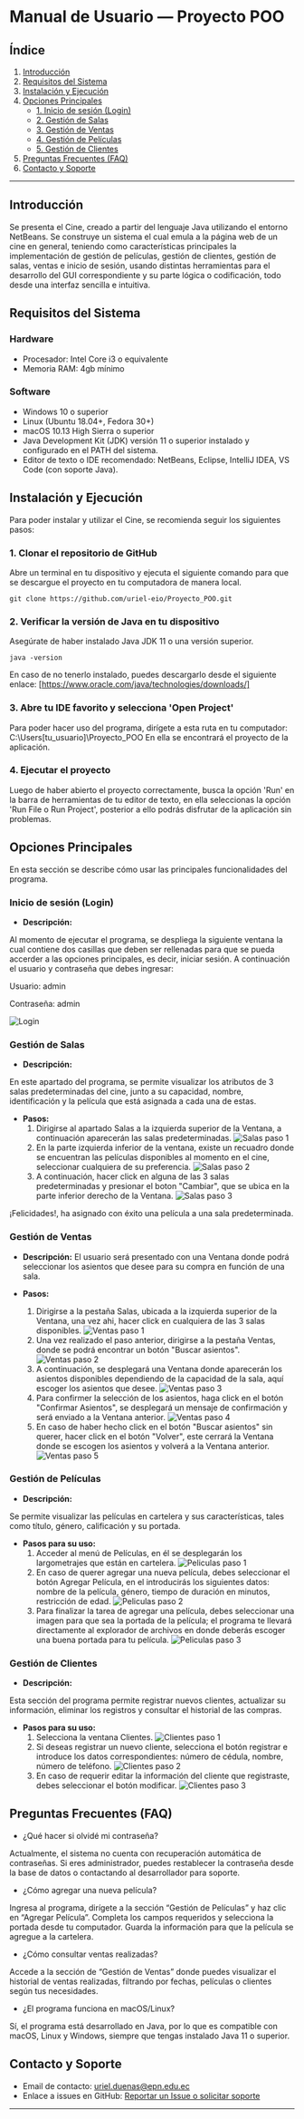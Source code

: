 # Manual de Usuario — Proyecto POO

## Índice

1. [Introducción](#introducción)
2. [Requisitos del Sistema](#requisitos-del-sistema)
3. [Instalación y Ejecución](#instalación-y-ejecución)
4. [Opciones Principales](#opciones-principales)
   - [1. Inicio de sesión (Login)](#inicio-de-sesión-login)
   - [2. Gestión de Salas](#gestión-de-salas)
   - [3. Gestión de Ventas](#gestión-de-ventas)
   - [4. Gestión de Películas](#gestión-de-películas)
   - [5. Gestión de Clientes](#gestión-de-clientes)
5. [Preguntas Frecuentes (FAQ)](#preguntas-frecuentes-faq)
6. [Contacto y Soporte](#contacto-y-soporte)

---

## Introducción

Se presenta el Cine, creado a partir del lenguaje Java utilizando el entorno NetBeans. Se construye un sistema el cual emula a la página web de un cine en general, teniendo como características principales la implementación de gestión de películas, gestión de clientes, gestión de salas, ventas e inicio de sesión, usando distintas herramientas para el desarrollo del GUI correspondiente y su parte lógica o codificación, todo desde una interfaz sencilla e intuitiva.

## Requisitos del Sistema

### Hardware

- Procesador: Intel Core i3 o equivalente
- Memoria RAM: 4gb mínimo

### Software

- Windows 10 o superior
- Linux (Ubuntu 18.04+, Fedora 30+)
- macOS 10.13 High Sierra o superior
- Java Development Kit (JDK) versión 11 o superior instalado y configurado en el PATH del sistema.
- Editor de texto o IDE recomendado: NetBeans, Eclipse, IntelliJ IDEA, VS Code (con soporte Java).

## Instalación y Ejecución

Para poder instalar y utilizar el Cine, se recomienda seguir los siguientes pasos:

### 1. Clonar el repositorio de GitHub

Abre un terminal en tu dispositivo y ejecuta el siguiente comando para que se descargue el proyecto en tu computadora de manera local.
```
git clone https://github.com/uriel-eio/Proyecto_POO.git
```

### 2. Verificar la versión de Java en tu dispositivo

Asegúrate de haber instalado Java JDK 11 o una versión superior.

```
java -version
```

En caso de no tenerlo instalado, puedes descargarlo desde el siguiente enlace:
[https://www.oracle.com/java/technologies/downloads/]

### 3. Abre tu IDE favorito y selecciona 'Open Project'

Para poder hacer uso del programa, dirígete a esta ruta en tu computador: C:\Users\[tu_usuario]\Proyecto_POO
En ella se encontrará el proyecto de la aplicación.

### 4. Ejecutar el proyecto

Luego de haber abierto el proyecto correctamente, busca la opción 'Run' en la barra de herramientas de tu editor de texto, en ella seleccionas la opción 'Run File o Run Project', posterior a ello podrás disfrutar de la aplicación sin problemas.

## Opciones Principales

En esta sección se describe cómo usar las principales funcionalidades del programa.

### Inicio de sesión (Login)

- **Descripción:**

Al momento de ejecutar el programa, se despliega la siguiente ventana la cual contiene dos casillas que deben ser rellenadas para que se pueda accerder a las opciones principales, es decir, iniciar sesión. A continuación el usuario y contraseña que debes ingresar:

Usuario: admin

Contraseña: admin

![Login](src/capturas_manual/login.jpg)

### Gestión de Salas

- **Descripción:**

En este apartado del programa, se permite visualizar los atributos de 3 salas predeterminadas del cine, junto a su capacidad, nombre, identificación y la película que está asignada a cada una de estas.
  
- **Pasos:**
  1. Dirigirse al apartado Salas a la izquierda superior de la Ventana, a continuación aparecerán las salas predeterminadas.
![Salas paso 1](src/capturas_manual/salas1.jpg)
  2. En la parte izquierda inferior de la ventana, existe un recuadro donde se encuentran las películas disponibles al momento en el cine, seleccionar cualquiera de su preferencia.
![Salas paso 2](src/capturas_manual/salas2.jpg)
  3. A continuación, hacer click en alguna de las 3 salas predeterminadas y presionar el boton "Cambiar", que se ubica en la parte inferior derecho de la Ventana.
![Salas paso 3](src/capturas_manual/salas3.jpg)

¡Felicidades!, ha asignado con éxito una película a una sala predeterminada.

### Gestión de Ventas

- **Descripción:**
El usuario será presentado con una Ventana donde podrá seleccionar los asientos que desee para su compra en función de una sala.
  
- **Pasos:**
  1. Dirigirse a la pestaña Salas, ubicada a la izquierda superior de la Ventana, una vez ahi, hacer click en cualquiera de las 3 salas disponibles.
![Ventas paso 1](src/capturas_manual/ventas1.jpg)
  2. Una vez realizado el paso anterior, dirigirse a la pestaña Ventas, donde se podrá encontrar un botón "Buscar asientos".
![Ventas paso 2](src/capturas_manual/ventasAsientos.jpg)
  3. A continuación, se desplegará una Ventana donde aparecerán los asientos disponibles dependiendo de la capacidad de la sala, aquí escoger los asientos que desee.
![Ventas paso 3](src/capturas_manual/ventas2.jpg)
  4. Para confirmer la selección de los asientos, haga click en el botón "Confirmar Asientos", se desplegará un mensaje de confirmación y será enviado a la Ventana anterior.
![Ventas paso 4](src/capturas_manual/ventas3.jpg)
  5. En caso de haber hecho click en el botón "Buscar asientos" sin querer, hacer click en el botón "Volver", este cerrará la Ventana donde se escogen los asientos y volverá a la Ventana anterior.
![Ventas paso 5](src/capturas_manual/ventas4.jpg)

### Gestión de Películas

- **Descripción:**

Se permite visualizar las películas en cartelera y sus características, tales como título, género, calificación y su portada.
  
- **Pasos para su uso:**
  1. Acceder al menú de Películas, en él se desplegarán los largometrajes que están en cartelera.
![Peliculas paso 1](src/capturas_manual/peliculas1.jpg)
  2. En caso de querer agregar una nueva película, debes seleccionar el botón Agregar Película, en el introducirás los siguientes datos: nombre de la película, género, tiempo de duración en minutos, restricción de edad.
![Peliculas paso 2](src/capturas_manual/peliculas2.jpg)
  3. Para finalizar la tarea de agregar una película, debes seleccionar una imagen para que sea la portada de la película; el programa te llevará directamente al explorador de archivos en donde deberás escoger una buena portada para tu película.
![Peliculas paso 3](src/capturas_manual/peliculas3.jpg)

### Gestión de Clientes

- **Descripción:**

Esta sección del programa permite registrar nuevos clientes, actualizar su información, eliminar los registros y consultar el historial de las compras.
  
- **Pasos para su uso:**
  1. Selecciona la ventana Clientes.
![Clientes paso 1](src/capturas_manual/clientes1.jpg)
  2. Si deseas registrar un nuevo cliente, selecciona el botón registrar e introduce los datos correspondientes: número de cédula, nombre, número de teléfono.
![Clientes paso 2](src/capturas_manual/clientes2.jpg)
  3. En caso de requerir editar la información del cliente que registraste, debes seleccionar el botón modificar.
![Clientes paso 3](src/capturas_manual/clientes3.jpg)

## Preguntas Frecuentes (FAQ)

- ¿Qué hacer si olvidé mi contraseña?

Actualmente, el sistema no cuenta con recuperación automática de contraseñas. Si eres administrador, puedes restablecer la contraseña desde la base de datos o contactando al desarrollador para soporte.

- ¿Cómo agregar una nueva película?

Ingresa al programa, dirígete a la sección “Gestión de Películas” y haz clic en “Agregar Película”. Completa los campos requeridos y selecciona la portada desde tu computador. Guarda la información para que la película se agregue a la cartelera.

- ¿Cómo consultar ventas realizadas?

Accede a la sección de “Gestión de Ventas” donde puedes visualizar el historial de ventas realizadas, filtrando por fechas, películas o clientes según tus necesidades.

- ¿El programa funciona en macOS/Linux?

Sí, el programa está desarrollado en Java, por lo que es compatible con macOS, Linux y Windows, siempre que tengas instalado Java 11 o superior.

## Contacto y Soporte

- Email de contacto: uriel.duenas@epn.edu.ec
- Enlace a issues en GitHub: [Reportar un Issue o solicitar soporte](https://github.com/uriel-eio/Proyecto_POO/issues)

---
